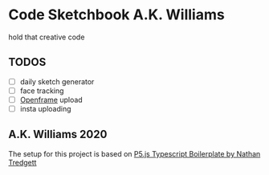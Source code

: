 # Code Sketchbook A.K. Williams 
hold that creative code

## TODOS
- [ ] daily sketch generator
- [ ] face tracking 
- [ ] [Openframe](openframe.io) upload
- [ ] insta uploading 

A.K. Williams 2020
----

The setup for this project is based on [P5.js Typescript Boilerplate by Nathan Tredgett](https://github.com/nathan-kansu/p5-typescript-boilerplate) 


